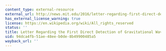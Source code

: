 ```yaml
---
content_type: external-resource
external_url: http://news.mit.edu/2016/letter-regarding-first-direct-detection-gravitational-waves-0211
has_external_license_warning: true
license: https://en.wikipedia.org/wiki/All_rights_reserved
status: ''
title: Letter Regarding the First Direct Detection of Gravitational Waves
uid: 94dca4fb-51ae-48ee-b0de-8b49900485a5
wayback_url: ''
---
```


